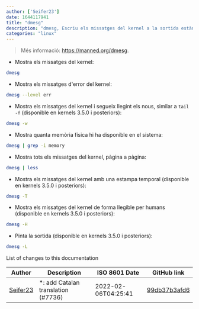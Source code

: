 ```yaml
---
author: ['Seifer23']
date: 1644117941
title: "dmesg"
description: "dmesg, Escriu els missatges del kernel a la sortida estàndar."
categories: "linux"
---
```

> Més informació: <https://manned.org/dmesg>.

- Mostra els missatges del kernel:

```bash
dmesg
```

- Mostra els missatges d'error del kernel:

```bash
dmesg --level err
```

- Mostra els missatges del kernel i segueix llegint els nous, similar a `tail -f` (disponible en kernels 3.5.0 i posteriors):

```bash
dmesg -w
```

- Mostra quanta memòria física hi ha disponible en el sistema:

```bash
dmesg | grep -i memory
```

- Mostra tots els missatges del kernel, pàgina a pàgina:

```bash
dmesg | less
```

- Mostra els missatges del kernel amb una estampa temporal (disponible en kernels 3.5.0 i posteriors):

```bash
dmesg -T
```

- Mostra els missatges del kernel de forma llegible per humans (disponible en kernels 3.5.0 i posteriors):

```bash
dmesg -H
```

- Pinta la sortida (disponible en kernels 3.5.0 i posteriors):

```bash
dmesg -L
```
List of changes to this documentation


Author | Description | ISO 8601 Date | GitHub link
------|-----|-----|-----
[Seifer23](mailto:48915360+Seifer23@users.noreply.github.com) | *: add Catalan translation (#7736) | 2022-02-06T04:25:41 | [99db37b3afd6](https://github.com/tldr-pages/tldr/commit/99db37b3afd6dba836a6d94e4688601fdb3bac98)

